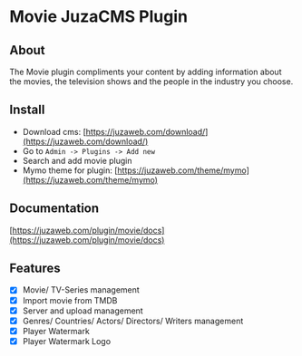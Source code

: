 # Movie JuzaCMS Plugin

## About
The Movie plugin compliments your content by adding information about the movies, the television shows and the people in the industry you choose.

## Install
- Download cms: [https://juzaweb.com/download/](https://juzaweb.com/download/)
- Go to `Admin -> Plugins -> Add new`
- Search and add movie plugin
- Mymo theme for plugin: [https://juzaweb.com/theme/mymo](https://juzaweb.com/theme/mymo)

## Documentation
[https://juzaweb.com/plugin/movie/docs](https://juzaweb.com/plugin/movie/docs)

## Features
- [x] Movie/ TV-Series management
- [x] Import movie from TMDB
- [x] Server and upload management
- [x] Genres/ Countries/ Actors/ Directors/ Writers management
- [x] Player Watermark
- [x] Player Watermark Logo

